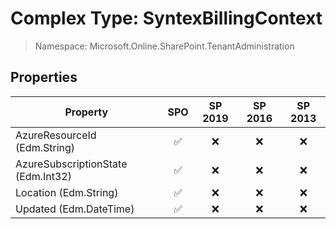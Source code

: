 # Complex Type: SyntexBillingContext

> Namespace: Microsoft.Online.SharePoint.TenantAdministration

## Properties

Property | SPO | SP 2019 | SP 2016 | SP 2013
----------|:---:|:-------:|:-------:|:-------:
AzureResourceId (Edm.String) | ✅ | ❌ | ❌ | ❌
AzureSubscriptionState (Edm.Int32) | ✅ | ❌ | ❌ | ❌
Location (Edm.String) | ✅ | ❌ | ❌ | ❌
Updated (Edm.DateTime) | ✅ | ❌ | ❌ | ❌